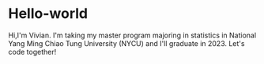 # Hello-world

Hi,I'm Vivian.
I'm taking my master program majoring in statistics in National Yang Ming Chiao Tung University (NYCU) and I'll graduate in 2023.
Let's code together!
